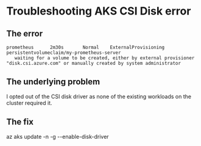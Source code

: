 # Troubleshooting AKS CSI Disk error

## The error

```output
prometheus      2m30s       Normal    ExternalProvisioning   persistentvolumeclaim/my-prometheus-server                  
   waiting for a volume to be created, either by external provisioner "disk.csi.azure.com" or manually created by system administrator
```

## The underlying problem

I opted out of the CSI disk driver as none of the existing workloads on the cluster required it.

## The fix

az aks update -n <clustername> -g <resourcegroup> --enable-disk-driver
